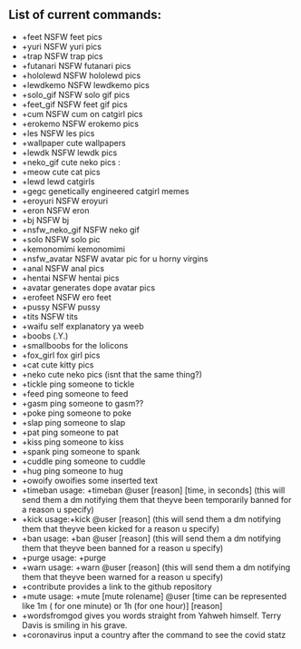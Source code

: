 ## List of current commands:
* +feet NSFW feet pics
* +yuri NSFW yuri pics
* +trap NSFW trap pics
* +futanari NSFW futanari pics
* +hololewd NSFW hololewd pics
* +lewdkemo NSFW lewdkemo pics
* +solo_gif NSFW solo gif pics
* +feet_gif NSFW feet gif pics
* +cum NSFW cum on catgirl pics
* +erokemo NSFW erokemo pics
* +les NSFW les pics
* +wallpaper cute wallpapers
* +lewdk NSFW lewdk pics
* +neko_gif cute neko pics :
* +meow cute cat pics
* +lewd lewd catgirls
* +gegc genetically engineered catgirl memes
* +eroyuri NSFW eroyuri
* +eron NSFW eron
* +bj NSFW bj
* +nsfw_neko_gif NSFW neko gif
* +solo NSFW solo pic
* +kemonomimi kemonomimi 
* +nsfw_avatar NSFW avatar pic for u horny virgins
* +anal NSFW anal pics
* +hentai NSFW hentai pics
* +avatar generates dope avatar pics
* +erofeet NSFW ero feet
* +pussy NSFW pussy 
* +tits NSFW tits
* +waifu self explanatory ya weeb
* +boobs (.Y.)
* +smallboobs for the lolicons
* +fox_girl fox girl pics
* +cat cute kitty pics
* +neko cute neko pics (isnt that the same thing?)
* +tickle ping someone to tickle
* +feed ping someone to feed
* +gasm ping someone to gasm??
* +poke ping someone to poke
* +slap ping someone to slap
* +pat ping someone to pat
* +kiss ping someone to kiss
* +spank ping someone to spank
* +cuddle ping someone to cuddle
* +hug ping someone to hug
* +owoify owoifies some inserted text
* +timeban usage: +timeban @user [reason] [time, in seconds] (this will send them a dm notifying them that theyve been temporarily banned for a reason u specify)
* +kick usage:+kick @user [reason] (this will send them a dm notifying them that theyve been kicked for a reason u specify)
* +ban usage: +ban @user [reason] (this will send them a dm notifying them that theyve been banned for a reason u specify)
* +purge usage: +purge <amount of messages to purge>
* +warn usage: +warn @user [reason] (this will send them a dm notifying them that theyve been warned for a reason u specify)
* +contribute provides a link to the github repository
* +mute usage: +mute [mute rolename] @user [time can be represented like 1m ( for one minute) or 1h (for one hour)] [reason]
* +wordsfromgod gives you words straight from Yahweh himself. Terry Davis is smiling in his grave.
* +coronavirus input a country after the command to see the covid statz















































